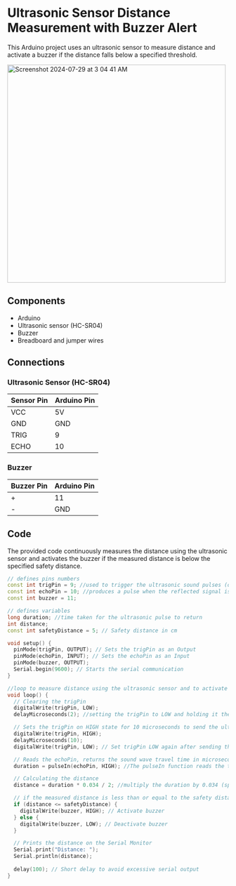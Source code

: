 # Ultrasonic Sensor Distance Measurement with Buzzer Alert

This Arduino project uses an ultrasonic sensor to measure distance and activate a buzzer if the distance falls below a specified threshold.

<img width="497" alt="Screenshot 2024-07-29 at 3 04 41 AM" src="https://github.com/user-attachments/assets/b75a3b28-9f2b-4dfd-bee3-f163b5ff558d">


## Components

- Arduino 
- Ultrasonic sensor (HC-SR04)
- Buzzer
- Breadboard and jumper wires

## Connections

### Ultrasonic Sensor (HC-SR04)

| Sensor Pin | Arduino Pin |
|------------|--------------|
| VCC        | 5V           |
| GND        | GND          |
| TRIG       | 9            |
| ECHO       | 10           |

### Buzzer

| Buzzer Pin | Arduino Pin |
|------------|--------------|
| +          | 11           |
| -          | GND          |

## Code

The provided code continuously measures the distance using the ultrasonic sensor and activates the buzzer if the measured distance is below the specified safety distance.


```cpp
// defines pins numbers
const int trigPin = 9; //used to trigger the ultrasonic sound pulses (output)
const int echoPin = 10; //produces a pulse when the reflected signal is received (input)
const int buzzer = 11;

// defines variables
long duration; //time taken for the ultrasonic pulse to return
int distance;
const int safetyDistance = 5; // Safety distance in cm

void setup() {
  pinMode(trigPin, OUTPUT); // Sets the trigPin as an Output
  pinMode(echoPin, INPUT); // Sets the echoPin as an Input
  pinMode(buzzer, OUTPUT);
  Serial.begin(9600); // Starts the serial communication
}

//loop to measure distance using the ultrasonic sensor and to activate a buzzer if the measured distance falls below a certain threshold
void loop() {
  // Clearing the trigPin
  digitalWrite(trigPin, LOW);
  delayMicroseconds(2); //setting the trigPin to LOW and holding it there 2 microseconds

  // Sets the trigPin on HIGH state for 10 microseconds to send the ultrasonic pulse
  digitalWrite(trigPin, HIGH);
  delayMicroseconds(10);
  digitalWrite(trigPin, LOW); // Set trigPin LOW again after sending the pulse

  // Reads the echoPin, returns the sound wave travel time in microseconds
  duration = pulseIn(echoPin, HIGH); //The pulseIn function reads the time it takes for the pulse to travel to the object and back, measuring the time the echoPin stays HIGH

  // Calculating the distance
  distance = duration * 0.034 / 2; //multiply the duration by 0.034 (speed of sound in cm per ms) to get the total distance traveled by the sound wave, divide by 2 to get the one-way distance

  // if the measured distance is less than or equal to the safety distance
  if (distance <= safetyDistance) {
    digitalWrite(buzzer, HIGH); // Activate buzzer
  } else {
    digitalWrite(buzzer, LOW); // Deactivate buzzer
  }

  // Prints the distance on the Serial Monitor
  Serial.print("Distance: ");
  Serial.println(distance);
  
  delay(100); // Short delay to avoid excessive serial output
}
